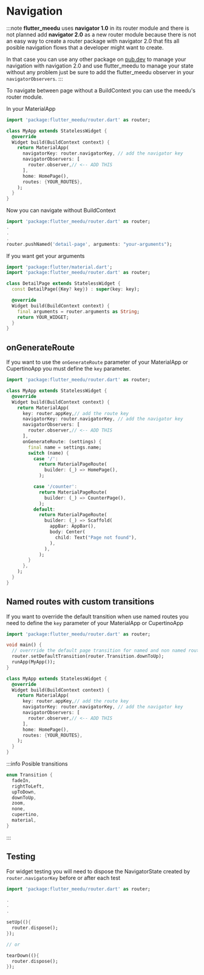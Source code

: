# Navigation
:::note
**flutter_meedu** uses **navigator 1.0** in its router module and there is not planned add **navigator 2.0** as a new router module because there is not an easy way to create a router package with navigator 2.0 that fits all posible navigation flows that a developer might want to create.

In that case you can use any other package on [pub.dev](https://pub.dev) to manage your navigation with navigation 2.0 and use flutter_meedu to manage your state without any problem just be sure to add the flutter_meedu observer in your `navigatorObservers`.
:::

To navigate between page without a BuildContext you can use the meedu's router module.

In your MaterialApp

```dart
import 'package:flutter_meedu/router.dart' as router;

class MyApp extends StatelessWidget {
  @override
  Widget build(BuildContext context) {
    return MaterialApp(
      navigatorKey: router.navigatorKey, // add the navigator key
      navigatorObservers: [
        router.observer,// <-- ADD THIS
      ],
      home: HomePage(),
      routes: {YOUR_ROUTES},
    );
  }
}
```

Now you can navigate without BuildContext

```dart
import 'package:flutter_meedu/router.dart' as router;
.
.
.
router.pushNamed('detail-page', arguments: "your-arguments");
```

If you want get your arguments

```dart
import 'package:flutter/material.dart';
import 'package:flutter_meedu/router.dart' as router;

class DetailPage extends StatelessWidget {
  const DetailPage({Key? key}) : super(key: key);

  @override
  Widget build(BuildContext context) {
    final arguments = router.arguments as String;
    return YOUR_WIDGET;
  }
}
```

## onGenerateRoute
If you want to use the `onGenerateRoute` parameter of your MaterialApp or CupertinoApp you must define the `key` parameter.
```dart {7}
import 'package:flutter_meedu/router.dart' as router;

class MyApp extends StatelessWidget {
  @override
  Widget build(BuildContext context) {
    return MaterialApp(
      key: router.appKey,// add the route key
      navigatorKey: router.navigatorKey, // add the navigator key
      navigatorObservers: [
        router.observer,// <-- ADD THIS
      ],
      onGenerateRoute: (settings) {
        final name = settings.name;
        switch (name) {
          case '/':
            return MaterialPageRoute(
              builder: (_) => HomePage(),
            );

          case '/counter':
            return MaterialPageRoute(
              builder: (_) => CounterPage(),
            );
          default:
            return MaterialPageRoute(
              builder: (_) => Scaffold(
                appBar: AppBar(),
                body: Center(
                  child: Text("Page not found"),
                ),
              ),
            );
        }
      },
    );
  }
}
```


## Named routes with custom transitions
If you want to override the default transition when use named routes
you need to define the `key` parameter of your MaterialApp or CupertinoApp
```dart {5,13}
import 'package:flutter_meedu/router.dart' as router;

void main() {
  // overrride the default page transition for named and non named routes
  router.setDefaultTransition(router.Transition.downToUp);
  runApp(MyApp());
}

class MyApp extends StatelessWidget {
  @override
  Widget build(BuildContext context) {
    return MaterialApp(
      key: router.appKey,// add the route key
      navigatorKey: router.navigatorKey, // add the navigator key
      navigatorObservers: [
        router.observer,// <-- ADD THIS
      ],
      home: HomePage(),
      routes: {YOUR_ROUTES},
    );
  }
}
```
:::info
Posible transitions
```dart
enum Transition {
  fadeIn,
  rightToLeft,
  upToDown,
  downToUp,
  zoom,
  none,
  cupertino,
  material,
}
```
:::




## Testing

For widget testing you will need to dispose the NavigatorState created by `router.navigatorKey` before or after each test

```dart
import 'package:flutter_meedu/router.dart' as router;

.
.
.

setUp((){
  router.dispose();
});

// or

tearDown((){
  router.dispose();
});
```
